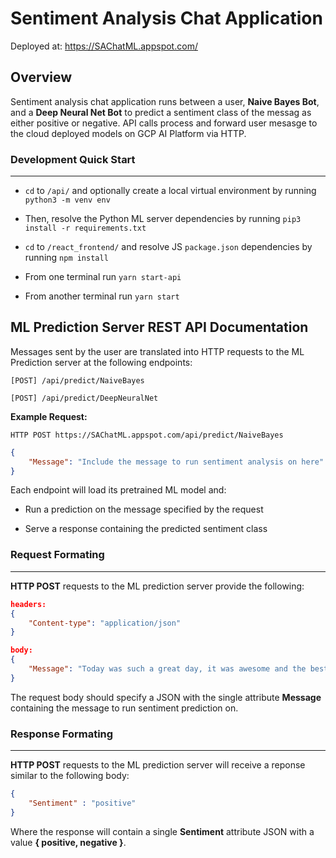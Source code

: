 # Sentiment Analysis Chat Application
Deployed at: https://SAChatML.appspot.com/

## Overview

Sentiment analysis chat application runs between a user, **Naive Bayes Bot**, and a **Deep Neural Net Bot** to predict a sentiment class of the messag as either positive or negative. API calls process and forward user mesasge to the cloud deployed models on GCP AI Platform via HTTP.  

### Development Quick Start

---

- ```cd``` to ```/api/``` and optionally create a local virtual environment by running ```python3 -m venv env```

- Then, resolve the Python ML server dependencies by running ```pip3 install -r requirements.txt```

- ```cd``` to ```/react_frontend/``` and resolve JS ```package.json``` dependencies by running ```npm install```

- From one terminal run ```yarn start-api```

- From another terminal run ```yarn start```


## ML Prediction Server REST API Documentation

Messages sent by the user are translated into HTTP requests to the ML Prediction server at the following endpoints:

```[POST] /api/predict/NaiveBayes```

```[POST] /api/predict/DeepNeuralNet```

**Example Request:**

```HTTP POST https://SAChatML.appspot.com/api/predict/NaiveBayes```

```json
{
	"Message": "Include the message to run sentiment analysis on here"
}
```

Each endpoint will load its pretrained ML model and:

- Run a prediction on the message specified by the request

- Serve a response containing the predicted sentiment class

### Request Formating

---

**HTTP POST** requests to the ML prediction server provide the following:

```json
headers:
{
	"Content-type": "application/json"
}
```

```json
body:
{
	"Message": "Today was such a great day, it was awesome and the best time I have ever had!"
}
```

The request body should specify a JSON with the single attribute **Message** containing the message to run sentiment prediction on.

### Response Formating

---

**HTTP POST** requests to the ML prediction server will receive a reponse similar to the following body:

```json
{
	"Sentiment" : "positive"
}
```

Where the response will contain a single **Sentiment** attribute JSON with a value **{ positive, negative }**.
